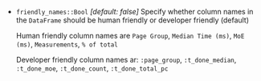 * `friendly_names::Bool`    *[default: false]* Specify whether column names in the `DataFrame` should be human friendly or developer friendly (default)

  Human friendly column names are `Page Group`, `Median Time (ms)`, `MoE (ms)`, `Measurements`, `% of total`

  Developer friendly column names ar: `:page_group`, `:t_done_median`, `:t_done_moe`, `:t_done_count`, `:t_done_total_pc`
